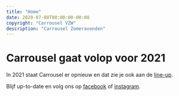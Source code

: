 ```yaml
---
title: "Home"
date: 2020-07-08T00:00:00-00:00
copyright: "Carrousel VZW"
description: "Carrousel Zomeravonden"
---
```


# Carrousel gaat volop voor 2021

In 2021 staat Carrousel er opnieuw en dat zie je ook aan de [line-up](/bands/).

Blijf up-to-date en volg ons op [facebook](https://www.facebook.com/CarrouselSchilde) of [instagram](https://www.instagram.com/carrouselschilde/).

